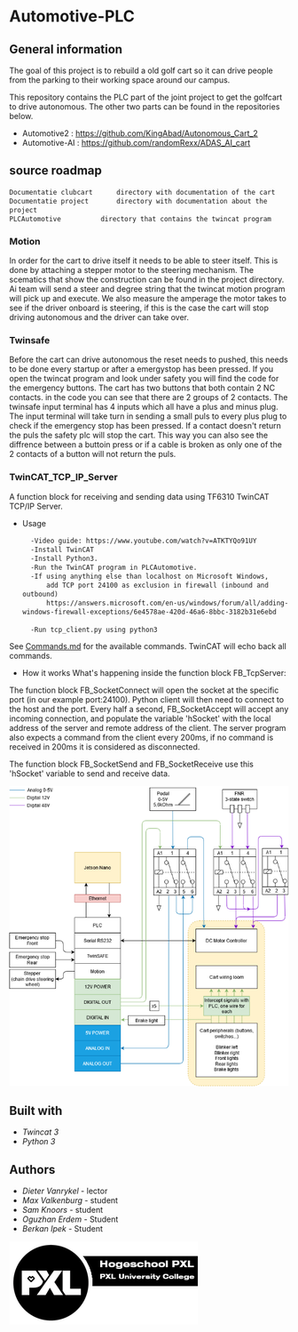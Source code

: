 
# Automotive-PLC

## General information
The goal of this project is to rebuild a old golf cart so it can drive people from the parking to their working space around our campus.

This repository contains the PLC part of the joint project to get the golfcart to drive autonomous. The other two parts can be found in the repositories below.
  - Automotive2 	: https://github.com/KingAbad/Autonomous_Cart_2
  - Automotive-AI 	: https://github.com/randomRexx/ADAS_AI_cart
 
 ## source roadmap
 ```
 Documentatie clubcart		directory with documentation of the cart
 Documentatie project		directory with documentation about the project
 PLCAutomotive			directory that contains the twincat program
 ```

### Motion
In order for the cart to drive itself it needs to be able to steer itself. This is done by attaching a stepper motor to the steering mechanism. The scematics that show the construction can be found in the project directory. Ai team will send a steer and degree string that the twincat motion program will pick up and execute.
We also measure the amperage the motor takes to see if the driver onboard is steering, if this is the case the cart will stop driving autonomous and the driver can take over.

### Twinsafe
Before the cart can drive autonomous the reset needs to pushed, this needs to be done every startup or after a emergystop has been pressed. If you open the twincat program and look under safety you will find the code for the emergency buttons. The cart has two buttons that both contain 2 NC contacts. in the code you can see that there are 2 groups of 2 contacts. The twinsafe input terminal has 4 inputs which all have a plus and minus plug. The input terminal will take turn in sending a small puls to every plus plug to check if the emergency stop has been pressed. If a contact doesn't return the puls the safety plc will stop the cart. This way you can also see the diffrence between a buttoin press or if a cable is broken as only one of the 2 contacts of a button will not return the puls.

### TwinCAT_TCP_IP_Server

A function block for receiving and sending data using TF6310 TwinCAT TCP/IP Server.

- Usage

		-Video guide: https://www.youtube.com/watch?v=ATKTYQo91UY
		-Install TwinCAT
		-Install Python3.
		-Run the TwinCAT program in PLCAutomotive.
		-If using anything else than localhost on Microsoft Windows,
			add TCP port 24100 as exclusion in firewall (inbound and outbound)
			https://answers.microsoft.com/en-us/windows/forum/all/adding-windows-firewall-exceptions/6e4578ae-420d-46a6-8bbc-3182b31e6ebd
		
		-Run tcp_client.py using python3

See [Commands.md](Commands.md) for the available commands. TwinCAT will echo back all commands.

- How it works
What's happening inside the function block FB_TcpServer:

The function block FB_SocketConnect will open the socket at the specific port (in our example port:24100).
Python client will then need to connect to the host and the port.
Every half a second, FB_SocketAccept will accept any incoming connection, and populate the variable 'hSocket' with the local address of the server and remote address of the client.
The server program also expects a command from the client every 200ms, if no command is received in 200ms it is considered as disconnected.

The function block FB_SocketSend and FB_SocketReceive use this 'hSocket' variable to send and receive data.

![diagram project](Documentatie_Project/Schematic.png)

## Built with
* *Twincat 3*
* *Python 3*

## Authors

* *Dieter Vanrykel* - lector
* *Max Valkenburg* - student
* *Sam Knoors* - student
* *Oguzhan Erdem* - Student
* *Berkan Ipek* - Student

![Logo PXL](Documentatie_Project/pxl.png)

